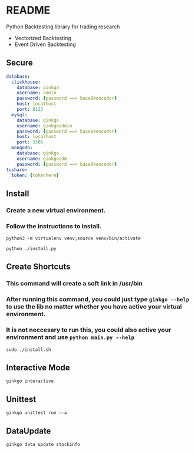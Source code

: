 # README
Python Backtesting library for trading research
- Vectorized Backtesting
- Event Driven Backtesting


## Secure
``` yaml
database:
  clickhouse:
    database: ginkgo
    username: admin
    password: {password ==> base64encoder}
    host: localhost
    port: 8123
  mysql:
    database: ginkgo
    username: ginkgoadmin
    password: {password ==> base64encoder}
    host: localhost
    port: 3306
  mongodb:
    database: ginkgo
    username: ginkgoadm
    password: {password ==> base64encoder}
tushare:
  token: {tokenhere}
```

## Install
### Create a new virtual environment.
### Follow the instructions to install.

``` shell
python3 -m virtualenv venv;source venv/bin/activate

python ./install.py
```

## Create Shortcuts
### This command will create a soft link in /usr/bin
### After running this command, you could just type `ginkgo --help` to use the lib no matter whether you have active your virtual environment.
### It is not neccesary to run this, you could also active your environment and use `python main.py --help`
``` shell
sudo ./install.sh
```

## Interactive Mode
``` shell
ginkgo interactive

```

## Unittest
``` shell
ginkgo unittest run --a
```

## DataUpdate
``` shell
ginkgo data update stockinfo
```
